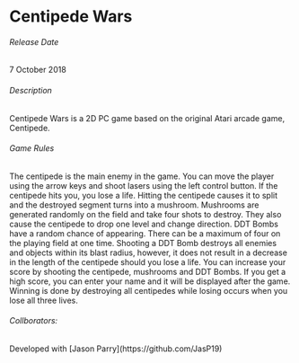 <H1> Centipede Wars</H1>

<h6>Release Date</h6> 7 October 2018

<h6>Description</h6> Centipede Wars is a 2D PC game based on the original Atari arcade game, Centipede.

<h6>Game Rules</h6> The centipede is the main enemy in the game. You can move the player using the arrow keys and shoot lasers 
using the left control button. If the centipede hits you, you lose a life. Hitting the centipede causes it to split and the
destroyed segment turns into a mushroom. Mushrooms are generated randomly on the field and take four shots to destroy. They also cause the centipede to drop
one level and change direction. DDT Bombs have a random chance of appearing. There can be a maximum of four on the playing field
at one time. Shooting a DDT Bomb destroys all enemies and objects within its blast radius, however, it does not result in a 
decrease in the length of the centipede should you lose a life. You can increase your score by shooting the centipede, mushrooms
and DDT Bombs. If you get a high score, you can enter your name and it will be displayed after the game. Winning is
done by destroying all centipedes while losing occurs when you lose all three lives.

<h6> Collborators: </h6> 
Developed with [Jason Parry](https://github.com/JasP19)
